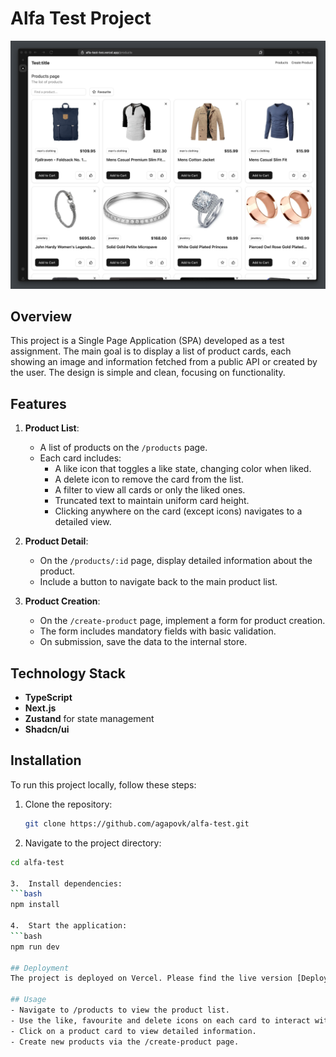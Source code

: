 # Alfa Test Project

![Project Screenshot](./public/screenshot.png)

## Overview

This project is a Single Page Application (SPA) developed as a test assignment. The main goal is to display a list of product cards, each showing an image and information fetched from a public API or created by the user. The design is simple and clean, focusing on functionality.

## Features

1. **Product List**:
   - A list of products on the `/products` page.
   - Each card includes:
     - A like icon that toggles a like state, changing color when liked.
     - A delete icon to remove the card from the list.
     - A filter to view all cards or only the liked ones.
     - Truncated text to maintain uniform card height.
     - Clicking anywhere on the card (except icons) navigates to a detailed view.

2. **Product Detail**:
   - On the `/products/:id` page, display detailed information about the product.
   - Include a button to navigate back to the main product list.

3. **Product Creation**:
   - On the `/create-product` page, implement a form for product creation.
   - The form includes mandatory fields with basic validation.
   - On submission, save the data to the internal store.

## Technology Stack

-  **TypeScript**
-  **Next.js**
-  **Zustand** for state management
-  **Shadcn/ui**

## Installation

To run this project locally, follow these steps:

1. Clone the repository:
   ```bash
   git clone https://github.com/agapovk/alfa-test.git

2.	Navigate to the project directory:
  ```bash
  cd alfa-test

3.	Install dependencies:
  ```bash
  npm install

4.	Start the application:
  ```bash
  npm run dev

## Deployment
The project is deployed on Vercel. Please find the live version [Deploy on Vercel](https://alfa-test-two.vercel.app/products)

## Usage
  - Navigate to ⁠/products to view the product list.
  - Use the like, favourite and delete icons on each card to interact with the products.
  - Click on a product card to view detailed information.
  - Create new products via the ⁠/create-product page.

